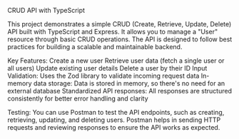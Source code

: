 CRUD API with TypeScript

This project demonstrates a simple CRUD (Create, Retrieve, Update, Delete) API built with TypeScript and Express. It allows you to manage a "User" resource through basic CRUD operations. The API is designed to follow best practices for building a scalable and maintainable backend.

Key Features:
Create a new user
Retrieve user data (fetch a single user or all users)
Update existing user details
Delete a user by their ID
Input Validation: Uses the Zod library to validate incoming request data
In-memory data storage: Data is stored in memory, so there's no need for an external database
Standardized API responses: All responses are structured consistently for better error handling and clarity

Testing:
You can use Postman to test the API endpoints, such as creating, retrieving, updating, and deleting users. Postman helps in sending HTTP requests and reviewing responses to ensure the API works as expected.

